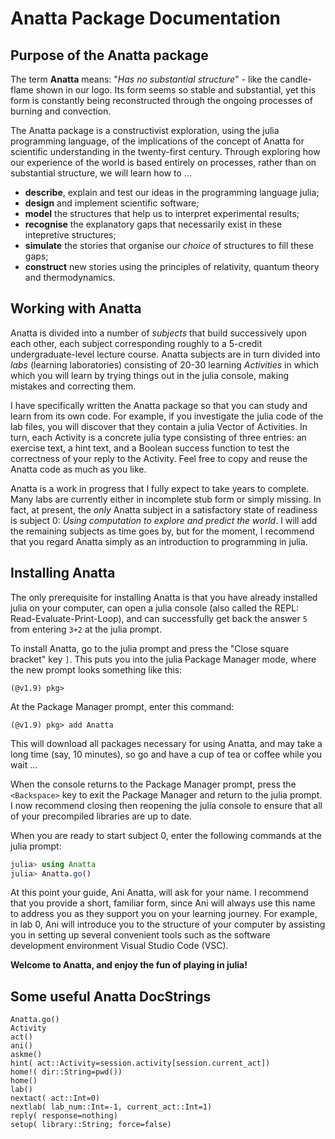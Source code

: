 # Anatta Package Documentation

## Purpose of the Anatta package

The term **Anatta** means: "*Has no substantial structure*" - like the candle-flame shown in our
logo. Its form seems so stable and substantial, yet this form is constantly being reconstructed
through the ongoing processes of burning and convection.

The Anatta package is a constructivist exploration, using the julia programming language, of
the implications of the concept of Anatta for scientific understanding in the twenty-first century.
Through exploring how our experience of the world is based entirely on processes, rather than on
substantial structure, we will learn how to ...

- **describe**, explain and test our ideas in the programming language julia;
- **design** and implement scientific software;
- **model** the structures that help us to interpret experimental results;
- **recognise** the explanatory gaps that necessarily exist in these intepretive structures;
- **simulate** the stories that organise our *choice* of structures to fill these gaps;
- **construct** new stories using the principles of relativity, quantum theory and thermodynamics.

## Working with Anatta

Anatta is divided into a number of *subjects* that build successively upon each other,
each subject corresponding roughly to a 5-credit undergraduate-level lecture course.
Anatta subjects are in turn divided into *labs* (learning laboratories) consisting
of 20-30 learning *Activities* in which which you will learn by trying things out in the julia
console, making mistakes and correcting them.

I have specifically written the Anatta package so that you can study and learn from its own code.
For example, if you investigate the julia code of the lab files, you will discover that they
contain a julia Vector of Activities. In turn, each Activity is a concrete julia type consisting of
three entries: an exercise text, a hint text, and a Boolean success function to test the
correctness of your reply to the Activity. Feel free to copy and reuse the Anatta code as much as
you like.

Anatta is a work in progress that I fully expect to take years to complete. Many labs are currently
either in incomplete stub form or simply missing. In fact, at present, the *only* Anatta subject
in a satisfactory state of readiness is subject 0: *Using computation to explore and predict the
world*. I will add the remaining subjects as time goes by, but for the moment, I
recommend that you regard Anatta simply as an introduction to programming in julia.

## Installing Anatta

The only prerequisite for installing Anatta is that you have already installed julia on your
computer, can open a julia console (also called the REPL: Read-Evaluate-Print-Loop), and can
successfully get back the answer `5` from entering `3+2` at the julia prompt.

To install Anatta, go to the julia prompt and press the "Close square bracket" key `]`. This puts
you into the julia Package Manager mode, where the new prompt looks something like this:

`(@v1.9) pkg>`

At the Package Manager prompt, enter this command:

`(@v1.9) pkg> add Anatta`

This will download all packages necessary for using Anatta, and may take a long time (say,
10 minutes), so go and have a cup of tea or coffee while you wait ...

When the console returns to the Package Manager prompt, press the `<Backspace>` key to exit the
Package Manager and return to the julia prompt. I now recommend closing then reopening the julia
console to ensure that all of your precompiled libraries are up to date.

When you are ready to start subject 0, enter the following commands at the julia prompt:

```julia
julia> using Anatta
julia> Anatta.go()
```

At this point your guide, Ani Anatta, will ask for your name. I recommend that you provide a
short, familiar form, since Ani will always use this name to address you as they support you
on your learning journey. For example, in lab 0, Ani will introduce you to the structure of your
computer by assisting you in setting up several convenient tools such as the software
development environment Visual Studio Code (VSC).

**Welcome to Anatta, and enjoy the fun of playing in julia!**

## Some useful Anatta DocStrings

```@docs
Anatta.go()
Activity
act()
ani()
askme()
hint( act::Activity=session.activity[session.current_act])
home!( dir::String=pwd())
home()
lab()
nextact( act::Int=0)
nextlab( lab_num::Int=-1, current_act::Int=1)
reply( response=nothing)
setup( library::String; force=false)
```
